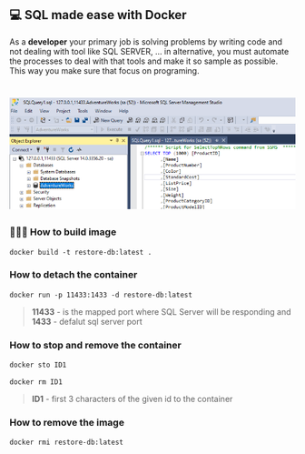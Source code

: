 ## 💻 SQL made ease with Docker
As a **developer** your primary job is solving problems by writing code and not dealing with tool like SQL SERVER, ... in alternative, you must automate the processes to deal with that tools and make it so sample as possible. This way you make sure that focus on programing.  
<h1 align="center">
    <img alt="restored-db-sample-in-ssms" title="restored-db-sample-in-ssms" src=".github/sample.PNG" />
</h1>

### 🧠🧘🏿‍ How to build image
```
docker build -t restore-db:latest .
```
### How to detach the container
```
docker run -p 11433:1433 -d restore-db:latest 
```
> **11433** - is the mapped port where SQL Server will be responding and
> **1433** - defalut sql server port
### How to stop and remove the container
```
docker sto ID1
```
```
docker rm ID1
```
> **ID1** - first 3 characters of the given id to the container 
### How to remove the image
```
docker rmi restore-db:latest
```
